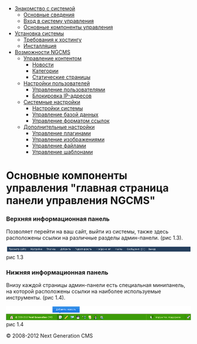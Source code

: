 -   [Знакомство с системой]()
    -   [Основные сведения](about.html)
    -   [Вход в систему управления](enter.html)
    -   [Основные компоненты управления](components.html)
-   [Установка системы]()
    -   [Требования к хостингу](hosting.html)
    -   [Инсталляция](installation.html)
-   [Возможности NGCMS]()
    -   [Управление контентом]()
        -   [Новости](news.html)
        -   [Категории](catigories.html)
        -   [Статические страницы](static.html)
    -   [Настройки пользователей]()
        -   [Управление пользователями](users.html)
        -   [Блокировка IP-адресов](ipban.html)
    -   [Системные настройки]()
        -   [Настройки системы](config.html)
        -   [Управление базой данных](dbo.html)
        -   [Управление форматом ссылок](urls.html)
    -   [Дополнительные настройки]()
        -   [Управление плагинами](plugins.html)
        -   [Управление изображениями](images.html)
        -   [Управление файлами](files.html)
        -   [Управление шаблонами](templates.html)

Основные компоненты управления "главная страница панели управления NGCMS"
=========================================================================

### Верхняя информационная панель

Позволяет перейти на ваш сайт, выйти из системы, также здесь расположены ссылки на различные разделы админ-панели. (рис 1.3).

![Главная страница системы управления](images/screenshots/main_1.png)
рис 1.3

### Нижняя информационная панель

Внизу каждой страницы админ-панели есть специальная минипанель, на которой расположены ссылки на наиболее используемые инструменты. (рис 1.4).

![Главная страница системы управления](images/screenshots/main_2.png)
рис 1.4

© 2008-2012 Next Generation CMS
